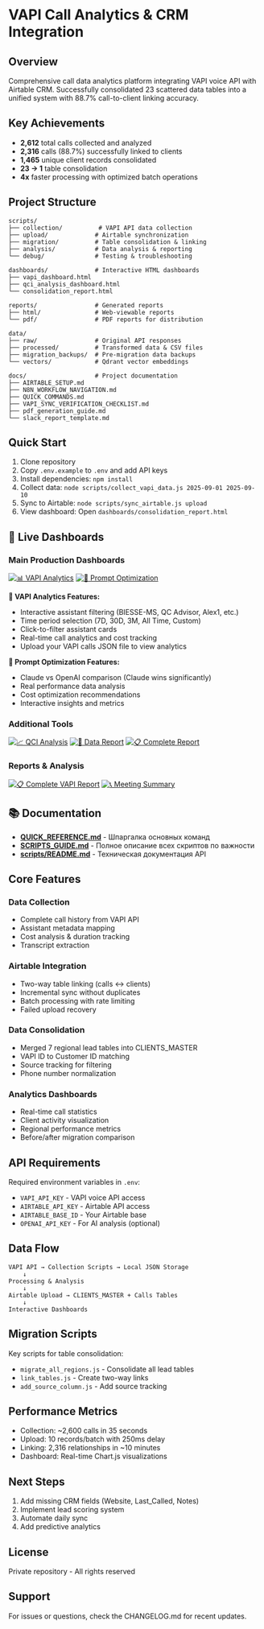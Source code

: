 # VAPI Call Analytics & CRM Integration

## Overview

Comprehensive call data analytics platform integrating VAPI voice API with Airtable CRM. Successfully consolidated 23 scattered data tables into a unified system with 88.7% call-to-client linking accuracy.

## Key Achievements

- **2,612** total calls collected and analyzed
- **2,316** calls (88.7%) successfully linked to clients
- **1,465** unique client records consolidated
- **23 → 1** table consolidation
- **4x** faster processing with optimized batch operations

## Project Structure

```
scripts/
├── collection/          # VAPI API data collection
├── upload/             # Airtable synchronization  
├── migration/          # Table consolidation & linking
├── analysis/           # Data analysis & reporting
└── debug/              # Testing & troubleshooting

dashboards/             # Interactive HTML dashboards
├── vapi_dashboard.html
├── qci_analysis_dashboard.html  
└── consolidation_report.html

reports/                # Generated reports
├── html/               # Web-viewable reports
└── pdf/                # PDF reports for distribution

data/
├── raw/                # Original API responses
├── processed/          # Transformed data & CSV files
├── migration_backups/  # Pre-migration data backups
└── vectors/            # Qdrant vector embeddings

docs/                   # Project documentation
├── AIRTABLE_SETUP.md
├── N8N_WORKFLOW_NAVIGATION.md
├── QUICK_COMMANDS.md
├── VAPI_SYNC_VERIFICATION_CHECKLIST.md
├── pdf_generation_guide.md
└── slack_report_template.md
```

## Quick Start

1. Clone repository
2. Copy `.env.example` to `.env` and add API keys
3. Install dependencies: `npm install`
4. Collect data: `node scripts/collect_vapi_data.js 2025-09-01 2025-09-10`
5. Sync to Airtable: `node scripts/sync_airtable.js upload`
6. View dashboard: Open `dashboards/consolidation_report.html`

## 🚀 Live Dashboards

### Main Production Dashboards
[![📊 VAPI Analytics](https://img.shields.io/badge/📊_VAPI_Analytics-PRODUCTION_READY-blue?style=for-the-badge)](https://LeonidSvb.github.io/YoungCaesar/production_scripts/vapi_analytics/dashboard/index.html)
[![🎯 Prompt Optimization](https://img.shields.io/badge/🎯_Prompt_Optimization-CLAUDE_WINS-green?style=for-the-badge)](https://LeonidSvb.github.io/YoungCaesar/production_scripts/prompt_optimization/dashboard/index.html)

**🎯 VAPI Analytics Features:**
- Interactive assistant filtering (BIESSE-MS, QC Advisor, Alex1, etc.)
- Time period selection (7D, 30D, 3M, All Time, Custom)
- Click-to-filter assistant cards
- Real-time call analytics and cost tracking
- Upload your VAPI calls JSON file to view analytics

**🎯 Prompt Optimization Features:**
- Claude vs OpenAI comparison (Claude wins significantly)
- Real performance data analysis
- Cost optimization recommendations
- Interactive insights and metrics

### Additional Tools
[![📈 QCI Analysis](https://img.shields.io/badge/📈_QCI-Analysis-orange?style=flat-square)](https://LeonidSvb.github.io/YoungCaesar/production_scripts/qci_analysis/dashboard/)
[![🔄 Data Report](https://img.shields.io/badge/🔄_Data-Report-purple?style=flat-square)](https://LeonidSvb.github.io/YoungCaesar/dashboards/consolidation_report.html)
[![📋 Complete Report](https://img.shields.io/badge/📋_Complete-Report-gray?style=flat-square)](https://LeonidSvb.github.io/YoungCaesar/reports/html/VAPI_Analytics_Complete_Report_EN.html)

### Reports & Analysis
[![📋 Complete VAPI Report](https://img.shields.io/badge/📋_Complete-VAPI_Report-red?style=for-the-badge)](https://LeonidSvb.github.io/YoungCaesar/reports/html/VAPI_Analytics_Complete_Report_EN.html)
[![📞 Meeting Summary](https://img.shields.io/badge/📞_Meeting-Summary-teal?style=for-the-badge)](https://LeonidSvb.github.io/YoungCaesar/reports/html/meeting-summary-sep3-2025-en.html)

## 📚 Documentation

- **[QUICK_REFERENCE.md](QUICK_REFERENCE.md)** - Шпаргалка основных команд
- **[SCRIPTS_GUIDE.md](SCRIPTS_GUIDE.md)** - Полное описание всех скриптов по важности
- **[scripts/README.md](scripts/README.md)** - Техническая документация API

## Core Features

### Data Collection
- Complete call history from VAPI API
- Assistant metadata mapping
- Cost analysis & duration tracking
- Transcript extraction

### Airtable Integration  
- Two-way table linking (calls ↔ clients)
- Incremental sync without duplicates
- Batch processing with rate limiting
- Failed upload recovery

### Data Consolidation
- Merged 7 regional lead tables into CLIENTS_MASTER
- VAPI ID to Customer ID matching
- Source tracking for filtering
- Phone number normalization

### Analytics Dashboards
- Real-time call statistics
- Client activity visualization
- Regional performance metrics
- Before/after migration comparison

## API Requirements

Required environment variables in `.env`:
- `VAPI_API_KEY` - VAPI voice API access
- `AIRTABLE_API_KEY` - Airtable API access
- `AIRTABLE_BASE_ID` - Your Airtable base
- `OPENAI_API_KEY` - For AI analysis (optional)

## Data Flow

```
VAPI API → Collection Scripts → Local JSON Storage
    ↓
Processing & Analysis
    ↓
Airtable Upload → CLIENTS_MASTER + Calls Tables
    ↓
Interactive Dashboards
```

## Migration Scripts

Key scripts for table consolidation:
- `migrate_all_regions.js` - Consolidate all lead tables
- `link_tables.js` - Create two-way links
- `add_source_column.js` - Add source tracking

## Performance Metrics

- Collection: ~2,600 calls in 35 seconds
- Upload: 10 records/batch with 250ms delay
- Linking: 2,316 relationships in ~10 minutes
- Dashboard: Real-time Chart.js visualizations

## Next Steps

1. Add missing CRM fields (Website, Last_Called, Notes)
2. Implement lead scoring system
3. Automate daily sync
4. Add predictive analytics

## License

Private repository - All rights reserved

## Support

For issues or questions, check the CHANGELOG.md for recent updates.